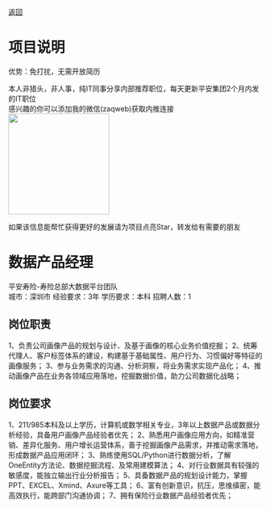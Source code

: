 [返回](../)

# 项目说明

优势：免打扰，无需开放简历

本人非猎头，非人事，纯IT同事分享内部推荐职位，每天更新平安集团2个月内发的IT职位  
感兴趣的你可以添加我的微信(zaqweb)获取内推连接  
<img src="https://github.com/zaqweb/PA-IT-JOBS/blob/master/WechatICode.jpeg"  height="200" width="200">

如果该信息能帮忙获得更好的发展请为项目点亮Star，转发给有需要的朋友

# 数据产品经理
平安寿险-寿险总部大数据平台团队  
城市：深圳市 经验要求：3年 学历要求：本科  招聘人数：1

## 岗位职责
1、负责公司画像产品的规划与设计、及基于画像的核心业务价值挖掘；
2、统筹代理人、客户标签体系的建设，构建基于基础属性、用户行为、习惯偏好等特征的画像服务；
3、参与业务需求的沟通、分析洞察，将业务需求实现产品化；
4、推动画像产品在业务各领域应用落地，挖掘数据价值，助力公司数据化战略；

## 岗位要求
1、211/985本科及以上学历，计算机或数学相关专业，3年以上数据产品或数据分析经验，具备用户画像产品经验者优先；
2、熟悉用户画像应用方向，如精准营销、差异化服务、用户增长运营体系，善于挖掘画像产品需求，并推动需求落地，形成数据产品应用闭环；
3、熟练使用SQL/Python进行数据分析，了解OneEntity方法论、数据挖掘流程、及常用建模算法；
4、对行业数据具有较强的敏感度，能独立输出行业分析报告；
5、具备数据产品的规划设计能力，掌握PPT、EXCEL、Xmind、Axure等工具；
6、富有创新意识，抗压，思维缜密，能高效执行，能跨部门沟通协调；
7、拥有保险行业数据产品经验者优先；




